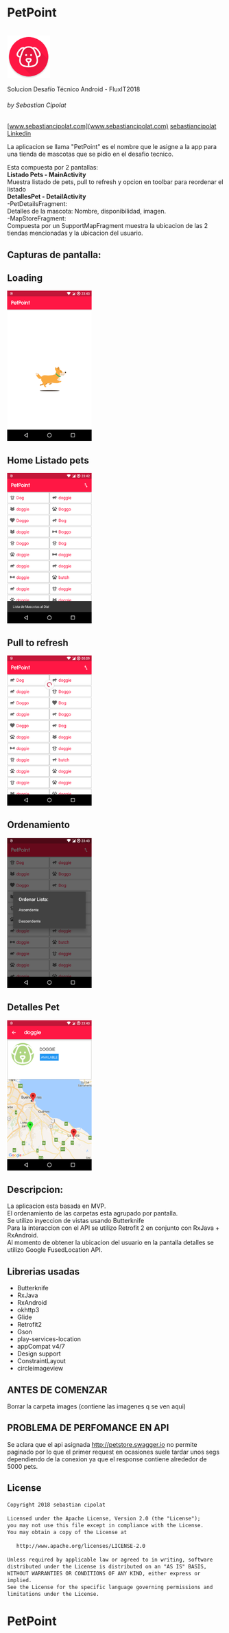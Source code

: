 # PetPoint
<br>
<img src='https://github.com/sebacipolat/PetPoint/blob/master/app/src/main/res/mipmap-xxhdpi/ic_launcher.png' height="100"/>

Solucion Desafío Técnico Android - FluxIT2018

###### by Sebastian Cipolat
[www.sebastiancipolat.com](www.sebastiancipolat.com)
[sebastiancipolat Linkedin](www.linkedin.com/in/sebastiancipolat)

La aplicacion se llama "PetPoint" es el nombre que le asigne a la app para una tienda de mascotas
que se pidio en el desafio tecnico.

Esta compuesta por 2 pantallas:
<br>
**Listado Pets - MainActivity**
<br>
Muestra listado de pets, pull to refresh y opcion en toolbar para reordenar el listado
<br>
**DetallesPet  - DetailActivity**
<br>
-PetDetailsFragment:
<br>
Detalles de la mascota: Nombre, disponibilidad, imagen.
<br>
-MapStoreFragment:
<br>
Compuesta por un SupportMapFragment muestra la ubicacion de las 2 tiendas mencionadas
y la ubicacion del usuario.
<br>
## Capturas de pantalla:

## Loading 
<img src='https://github.com/sebacipolat/PetPoint/blob/master/images/loading.png' height="350"/>

## Home Listado pets
<img src='https://github.com/sebacipolat/PetPoint/blob/master/images/home.png' height="350"/>

## Pull to refresh
<img src='https://github.com/sebacipolat/PetPoint/blob/master/images/pulltorefresh.png' height="350"/>


## Ordenamiento 
<img src='https://github.com/sebacipolat/PetPoint/blob/master/images/sort.png' height="350"/>

## Detalles Pet 
<img src='https://github.com/sebacipolat/PetPoint/blob/master/images/map.png' height="350"/>

               
## Descripcion: 
La aplicacion esta basada en MVP.
<br>
El ordenamiento de las carpetas esta agrupado por pantalla.
<br>
Se utilizo inyeccion de vistas usando Butterknife
<br>
Para la interaccion con el API se utilizo Retrofit 2 en conjunto con RxJava + RxAndroid.
<br>
Al momento de obtener la ubicacion del usuario en la pantalla detalles se utilizo Google FusedLocation API.


## Librerias usadas
- Butterknife
- RxJava
- RxAndroid
- okhttp3
- Glide
- Retrofit2
- Gson
- play-services-location
- appCompat v4/7
- Design support
- ConstraintLayout
- circleimageview

## ANTES DE COMENZAR
Borrar la carpeta images (contiene las imagenes q se ven aqui)

## PROBLEMA DE PERFOMANCE EN API
Se aclara que el api asignada http://petstore.swagger.io
no permite paginado por lo que el primer request en ocasiones suele tardar unos segs dependiendo de la conexion
ya que el response contiene alrededor de 5000 pets.

## License
    Copyright 2018 sebastian cipolat

    Licensed under the Apache License, Version 2.0 (the "License");
    you may not use this file except in compliance with the License.
    You may obtain a copy of the License at

       http://www.apache.org/licenses/LICENSE-2.0

    Unless required by applicable law or agreed to in writing, software
    distributed under the License is distributed on an "AS IS" BASIS,
    WITHOUT WARRANTIES OR CONDITIONS OF ANY KIND, either express or implied.
    See the License for the specific language governing permissions and
    limitations under the License.
# PetPoint
